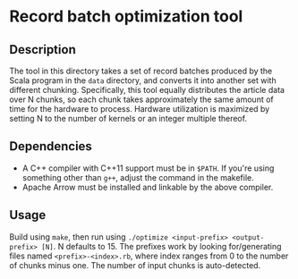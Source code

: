 Record batch optimization tool
==============================

Description
-----------

The tool in this directory takes a set of record batches produced by the Scala
program in the `data` directory, and converts it into another set with
different chunking. Specifically, this tool equally distributes the article
data over N chunks, so each chunk takes approximately the same amount of time
for the hardware to process. Hardware utilization is maximized by setting N to
the number of kernels or an integer multiple thereof.

Dependencies
------------

 - A C++ compiler with C++11 support must be in `$PATH`. If you're using
   something other than `g++`, adjust the command in the makefile.
 - Apache Arrow must be installed and linkable by the above compiler.

Usage
-----

Build using `make`, then run using
`./optimize <input-prefix> <output-prefix> [N]`. N defaults to 15. The prefixes
work by looking for/generating files named `<prefix>-<index>.rb`, where index
ranges from 0 to the number of chunks minus one. The number of input chunks is
auto-detected.

